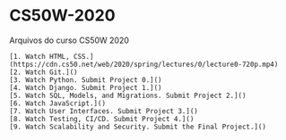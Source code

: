 # CS50W-2020

Arquivos do curso CS50W 2020

    [1. Watch HTML, CSS.](https://cdn.cs50.net/web/2020/spring/lectures/0/lecture0-720p.mp4)
    [2. Watch Git.]()
    [3. Watch Python. Submit Project 0.]()
    [4. Watch Django. Submit Project 1.]()
    [5. Watch SQL, Models, and Migrations. Submit Project 2.]()
    [6. Watch JavaScript.]()
    [7. Watch User Interfaces. Submit Project 3.]()
    [8. Watch Testing, CI/CD. Submit Project 4.]()
    [9. Watch Scalability and Security. Submit the Final Project.]()

